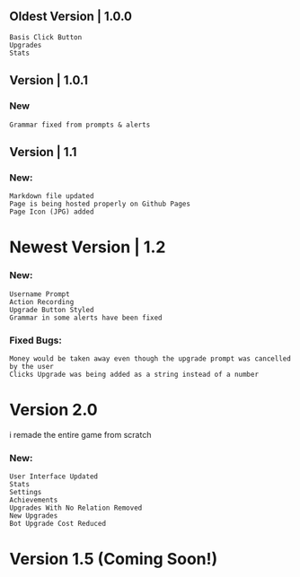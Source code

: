 ## Oldest Version | 1.0.0
    Basis Click Button
    Upgrades
    Stats

## Version | 1.0.1
### New
    Grammar fixed from prompts & alerts

## Version | 1.1
### New:
    Markdown file updated
    Page is being hosted properly on Github Pages
    Page Icon (JPG) added

# Newest Version | 1.2
### New:
    Username Prompt
    Action Recording
    Upgrade Button Styled
    Grammar in some alerts have been fixed

### Fixed Bugs:
    Money would be taken away even though the upgrade prompt was cancelled by the user
    Clicks Upgrade was being added as a string instead of a number

# Version 2.0
i remade the entire game from scratch

### New:
    User Interface Updated 
    Stats
    Settings
    Achievements
    Upgrades With No Relation Removed
    New Upgrades
    Bot Upgrade Cost Reduced

# Version 1.5 (Coming Soon!)
